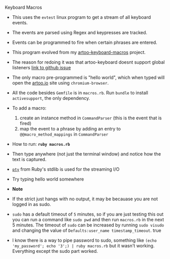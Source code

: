 Keyboard Macros

- This uses the `evtest` linux program to get a stream of all keyboard events.
- The events are parsed using Regex and keypresses are tracked.
- Events can be programmed to fire when certain phrases are entered.

- This program evolved from my [artoo-keyboard-macros](https://github.com/maxpleaner/artoo-keyboard-macros) project.
- The reason for redoing it was that artoo-keyboard doesnt support global listeners [link to github issue](https://github.com/hybridgroup/artoo-keyboard/issues/6)

- The only macro pre-programmed is "hello world", which when typed will open the [artoo.io](artoo.io) site using
`chromium-browser`. 

- All the code besides `Gemfile` is in `macros.rb`. Run `bundle` to install `activesupport`, the only dependency. 
- To add a macro:
  1. create an instance method in `CommandParser` (this is the event that is fired)
  2. map the event to a phrase by adding an entry to `@@macro_method_mappings` in `CommandParser`

- How to run: __`ruby macros.rb`__
- Then type anywhere (not just the terminal window) and notice how the text is captured.
- [`pty`](http://ruby-doc.org/stdlib-2.2.3/libdoc/pty/rdoc/PTY.html) from Ruby's stdlib is used for the streaming I/O 
- Try typing hello world somewhere

- **Note**
- If the strict just hangs with no output, it may be becauase you are not logged in as sudo.
- `sudo` has a default timeout of `5` minutes, so if you are just testing this out you can run a command like `sudo pwd`
and then run `macros.rb` in the next 5 minutes. The  timeout of `sudo` can be increased by running
`sudo visudo` and changing the value of `Defaults:user_name timestamp_timeout`.
true 
- I know there is a way to pipe password to sudo, something like
`(echo 'my_password'; echo '3';) | ruby macros.rb` but it wasn't working.
Everything except the sudo part worked.  

